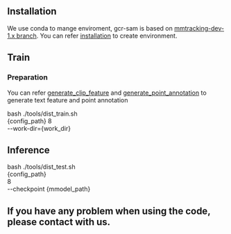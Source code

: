 ## Installation
We use conda to mange enviroment, gcr-sam is based on [mmtracking-dev-1.x branch](https://github.com/open-mmlab/mmtracking/tree/dev-1.x). You can refer [installation](https://github.com/open-mmlab/mmtracking/blob/dev-1.x/docs/en/get_started.md) to create environment.
## Train
### Preparation
You can refer [generate_clip_feature](https://github.com/kuiran/GCR-SAM/blob/main/utils/dump_clip_features.py) and [generate_point_annotation](https://github.com/kuiran/GCR-SAM/blob/main/utils/huicv/coarse_utils/noise_data_mask_utils1.py) to generate text feature and point annotation

bash ./tools/dist_train.sh \
    {config_path} 8 \
    --work-dir={work_dir}
## Inference
  bash ./tools/dist_test.sh \
      {config_path} \
      8 \
      --checkpoint {mmodel_path} 

## If you have any problem when using the code, please contact with us.